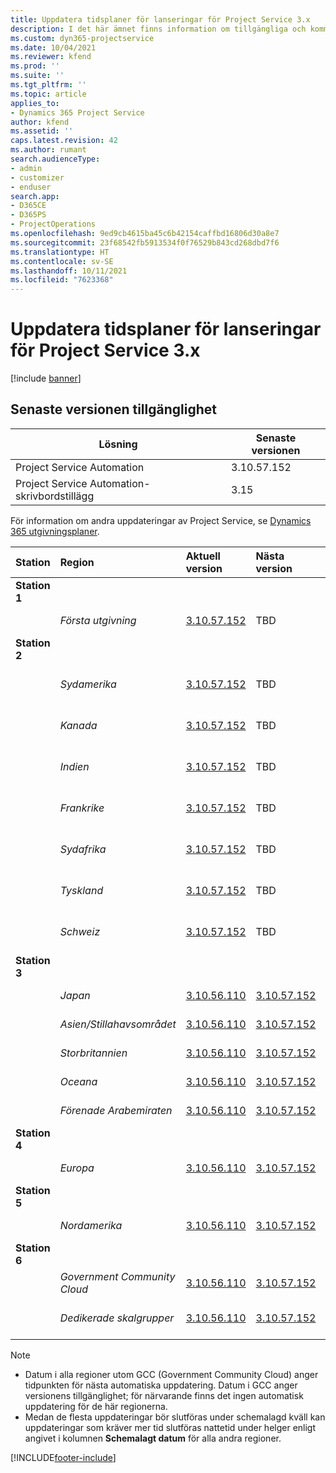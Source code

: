 ```yaml
---
title: Uppdatera tidsplaner för lanseringar för Project Service 3.x
description: I det här ämnet finns information om tillgängliga och kommande versioner av Dynamics 365 Project Service Automation.
ms.custom: dyn365-projectservice
ms.date: 10/04/2021
ms.reviewer: kfend
ms.prod: ''
ms.suite: ''
ms.tgt_pltfrm: ''
ms.topic: article
applies_to:
- Dynamics 365 Project Service
author: kfend
ms.assetid: ''
caps.latest.revision: 42
ms.author: rumant
search.audienceType:
- admin
- customizer
- enduser
search.app:
- D365CE
- D365PS
- ProjectOperations
ms.openlocfilehash: 9ed9cb4615ba45c6b42154caffbd16806d30a8e7
ms.sourcegitcommit: 23f68542fb5913534f0f76529b843cd268dbd7f6
ms.translationtype: HT
ms.contentlocale: sv-SE
ms.lasthandoff: 10/11/2021
ms.locfileid: "7623368"
---
```

# <a name="update-release-schedule-for-project-service-3x"></a>Uppdatera tidsplaner för lanseringar för Project Service 3.x

[!include [banner](../includes/psa-now-project-operations.md)]

## <a name="latest-version-availability"></a>Senaste versionen tillgänglighet

| Lösning  | Senaste versionen |
|-------|----|
| Project Service Automation    | 3.10.57.152 |
| Project Service Automation-skrivbordstillägg                | 3.15          |

För information om andra uppdateringar av Project Service, se [Dynamics 365 utgivningsplaner](/dynamics365/release-plans/). 

| Station  | Region | Aktuell version | Nästa version |  Schemalagt datum
| :---   | :---   | :---   | :---   |:---   |         
|<strong>Station 1</strong> | |  |  | |
| | <i>Första utgivning</i> | [3.10.57.152](whats-new-ur-36.md) | TBD | 29 oktober 2021
|<strong>Station 2</strong> | |  |  | |
| | <i>Sydamerika</i> | [3.10.57.152](whats-new-ur-36.md) | TBD | 05 november 2021
| | <i>Kanada</i> | [3.10.57.152](whats-new-ur-36.md) | TBD | 05 november 2021
| | <i>Indien</i> | [3.10.57.152](whats-new-ur-36.md) | TBD | 05 november 2021
| | <i>Frankrike</i> | [3.10.57.152](whats-new-ur-36.md) | TBD | 05 november 2021
| | <i>Sydafrika</i> | [3.10.57.152](whats-new-ur-36.md) | TBD | 05 november 2021
| | <i>Tyskland</i> | [3.10.57.152](whats-new-ur-36.md) | TBD | 05 november 2021
| | <i>Schweiz</i> | [3.10.57.152](whats-new-ur-36.md) | TBD | 05 november 2021
|<strong>Station 3</strong> | |  |  | |
| | <i>Japan</i> | [3.10.56.110](whats-new-ur-35.md) | [3.10.57.152](whats-new-ur-36.md) | 15 oktober 2021
| | <i>Asien/Stillahavsområdet</i> | [3.10.56.110](whats-new-ur-35.md) | [3.10.57.152](whats-new-ur-36.md) | 15 oktober 2021
| | <i>Storbritannien</i> | [3.10.56.110](whats-new-ur-35.md) | [3.10.57.152](whats-new-ur-36.md) | 15 oktober 2021
| | <i>Oceana</i> | [3.10.56.110](whats-new-ur-35.md) | [3.10.57.152](whats-new-ur-36.md) | 15 oktober 2021
| | <i>Förenade Arabemiraten</i> | [3.10.56.110](whats-new-ur-35.md) | [3.10.57.152](whats-new-ur-36.md) | 15 oktober 2021
|<strong>Station 4</strong> | |  |  | |
| | <i>Europa</i> | [3.10.56.110](whats-new-ur-35.md) | [3.10.57.152](whats-new-ur-36.md) | 22 oktober 2021
|<strong>Station 5</strong> | |  |  | |
| | <i>Nordamerika</i> | [3.10.56.110](whats-new-ur-35.md) | [3.10.57.152](whats-new-ur-36.md) | 29 oktober 2021
|<strong>Station 6</strong> | |  |  | |
| | <i>Government Community Cloud</i> | [3.10.56.110](whats-new-ur-35.md) | [3.10.57.152](whats-new-ur-36.md) | 29 oktober 2021
| | <i>Dedikerade skalgrupper</i> | [3.10.56.110](whats-new-ur-35.md) | [3.10.57.152](whats-new-ur-36.md) | 05 november 2021


>[!Note]
> - Datum i alla regioner utom GCC (Government Community Cloud) anger tidpunkten för nästa automatiska uppdatering. Datum i GCC anger versionens tillgänglighet; för närvarande finns det ingen automatisk uppdatering för de här regionerna.
> - Medan de flesta uppdateringar bör slutföras under schemalagd kväll kan uppdateringar som kräver mer tid slutföras nattetid under helger enligt angivet i kolumnen **Schemalagt datum** för alla andra regioner.


[!INCLUDE[footer-include](../includes/footer-banner.md)]
